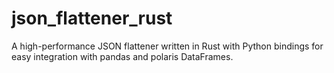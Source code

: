 # json_flattener_rust
A high-performance JSON flattener written in Rust with Python bindings for easy integration with pandas and polaris DataFrames.
